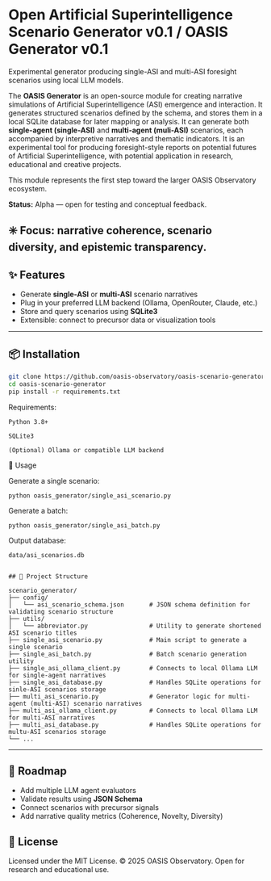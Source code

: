 # Open Artificial Superintelligence Scenario Generator v0.1 / OASIS Generator v0.1

Experimental generator producing single-ASI and multi-ASI foresight scenarios using local LLM models.

The **OASIS Generator** is an open-source module for creating narrative simulations of Artificial Superintelligence (ASI) emergence and interaction.
It generates structured scenarios defined by the schema, and stores them in a local SQLite database for later mapping or analysis. 
It can generate both **single-agent (single-ASI)** and **multi-agent (muli-ASI)** scenarios, each accompanied by interpretive narratives and thematic indicators.
It is an experimental tool for producing foresight-style reports on potential futures of Artificial Superintelligence, with potential application in research, educational and creative projects.

This module represents the first step toward the larger OASIS Observatory ecosystem.

**Status:** Alpha — open for testing and conceptual feedback.

✳️ Focus: narrative coherence, scenario diversity, and epistemic transparency.
---

## ✨ Features

- Generate **single-ASI** or **multi-ASI** scenario narratives
- Plug in your preferred LLM backend (Ollama, OpenRouter, Claude, etc.)
- Store and query scenarios using **SQLite3**
- Extensible: connect to precursor data or visualization tools
---

## 📦 Installation

```bash
git clone https://github.com/oasis-observatory/oasis-scenario-generator.git
cd oasis-scenario-generator
pip install -r requirements.txt

```

Requirements:

    Python 3.8+

    SQLite3

    (Optional) Ollama or compatible LLM backend

🚀 Usage

Generate a single scenario:
```
python oasis_generator/single_asi_scenario.py
```
Generate a batch:
```
python oasis_generator/single_asi_batch.py
```
Output database:
```
data/asi_scenarios.db
```
```

## 📁 Project Structure

scenario_generator/
├── config/
│   └── asi_scenario_schema.json       # JSON schema definition for validating scenario structure
├── utils/
│   └── abbreviator.py                 # Utility to generate shortened ASI scenario titles
├── single_asi_scenario.py             # Main script to generate a single scenario
├── single_asi_batch.py                # Batch scenario generation utility
├── single_asi_ollama_client.py        # Connects to local Ollama LLM for single-agent narratives
├── single_asi_database.py             # Handles SQLite operations for sinle-ASI scenarios storage
├── multi_asi_scenario.py              # Generator logic for multi-agent (multi-ASI) scenario narratives
├── multi_asi_ollama_client.py         # Connects to local Ollama LLM for multi-ASI narratives
├── multi_asi_database.py              # Handles SQLite operations for multu-ASI scenarios storage
└── ...
```
---

## 🧭 Roadmap

- Add multiple LLM agent evaluators
- Validate results using **JSON Schema**
- Connect scenarios with precursor signals
- Add narrative quality metrics (Coherence, Novelty, Diversity)

## 🪪 License

Licensed under the MIT License.
© 2025 OASIS Observatory. Open for research and educational use.
